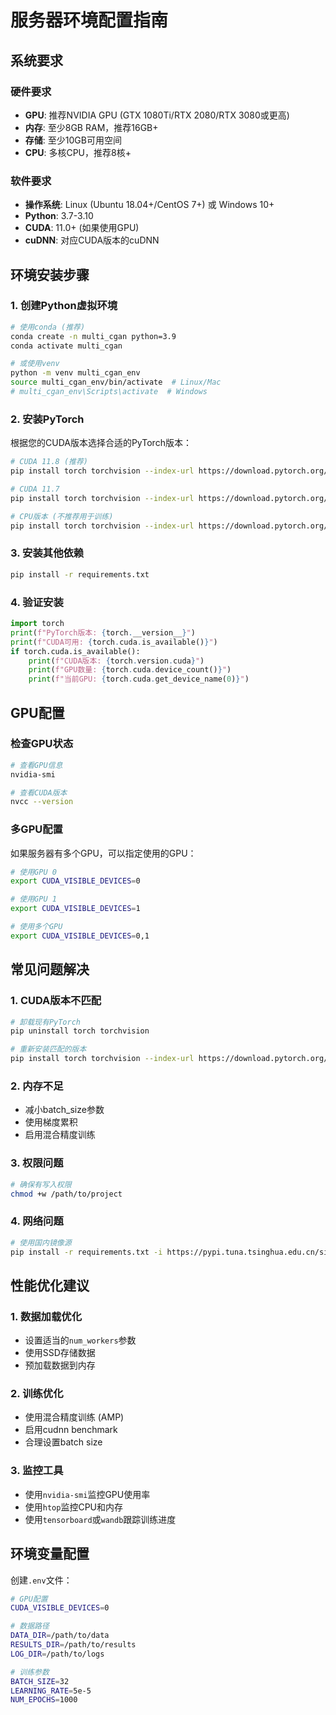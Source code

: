 # 服务器环境配置指南

## 系统要求

### 硬件要求
- **GPU**: 推荐NVIDIA GPU (GTX 1080Ti/RTX 2080/RTX 3080或更高)
- **内存**: 至少8GB RAM，推荐16GB+
- **存储**: 至少10GB可用空间
- **CPU**: 多核CPU，推荐8核+

### 软件要求
- **操作系统**: Linux (Ubuntu 18.04+/CentOS 7+) 或 Windows 10+
- **Python**: 3.7-3.10
- **CUDA**: 11.0+ (如果使用GPU)
- **cuDNN**: 对应CUDA版本的cuDNN

## 环境安装步骤

### 1. 创建Python虚拟环境

```bash
# 使用conda (推荐)
conda create -n multi_cgan python=3.9
conda activate multi_cgan

# 或使用venv
python -m venv multi_cgan_env
source multi_cgan_env/bin/activate  # Linux/Mac
# multi_cgan_env\Scripts\activate  # Windows
```

### 2. 安装PyTorch

根据您的CUDA版本选择合适的PyTorch版本：

```bash
# CUDA 11.8 (推荐)
pip install torch torchvision --index-url https://download.pytorch.org/whl/cu118

# CUDA 11.7
pip install torch torchvision --index-url https://download.pytorch.org/whl/cu117

# CPU版本 (不推荐用于训练)
pip install torch torchvision --index-url https://download.pytorch.org/whl/cpu
```

### 3. 安装其他依赖

```bash
pip install -r requirements.txt
```

### 4. 验证安装

```python
import torch
print(f"PyTorch版本: {torch.__version__}")
print(f"CUDA可用: {torch.cuda.is_available()}")
if torch.cuda.is_available():
    print(f"CUDA版本: {torch.version.cuda}")
    print(f"GPU数量: {torch.cuda.device_count()}")
    print(f"当前GPU: {torch.cuda.get_device_name(0)}")
```

## GPU配置

### 检查GPU状态
```bash
# 查看GPU信息
nvidia-smi

# 查看CUDA版本
nvcc --version
```

### 多GPU配置
如果服务器有多个GPU，可以指定使用的GPU：

```bash
# 使用GPU 0
export CUDA_VISIBLE_DEVICES=0

# 使用GPU 1
export CUDA_VISIBLE_DEVICES=1

# 使用多个GPU
export CUDA_VISIBLE_DEVICES=0,1
```

## 常见问题解决

### 1. CUDA版本不匹配
```bash
# 卸载现有PyTorch
pip uninstall torch torchvision

# 重新安装匹配的版本
pip install torch torchvision --index-url https://download.pytorch.org/whl/cu118
```

### 2. 内存不足
- 减小batch_size参数
- 使用梯度累积
- 启用混合精度训练

### 3. 权限问题
```bash
# 确保有写入权限
chmod +w /path/to/project
```

### 4. 网络问题
```bash
# 使用国内镜像源
pip install -r requirements.txt -i https://pypi.tuna.tsinghua.edu.cn/simple/
```

## 性能优化建议

### 1. 数据加载优化
- 设置适当的`num_workers`参数
- 使用SSD存储数据
- 预加载数据到内存

### 2. 训练优化
- 使用混合精度训练 (AMP)
- 启用cudnn benchmark
- 合理设置batch size

### 3. 监控工具
- 使用`nvidia-smi`监控GPU使用率
- 使用`htop`监控CPU和内存
- 使用`tensorboard`或`wandb`跟踪训练进度

## 环境变量配置

创建`.env`文件：
```bash
# GPU配置
CUDA_VISIBLE_DEVICES=0

# 数据路径
DATA_DIR=/path/to/data
RESULTS_DIR=/path/to/results
LOG_DIR=/path/to/logs

# 训练参数
BATCH_SIZE=32
LEARNING_RATE=5e-5
NUM_EPOCHS=1000
```
